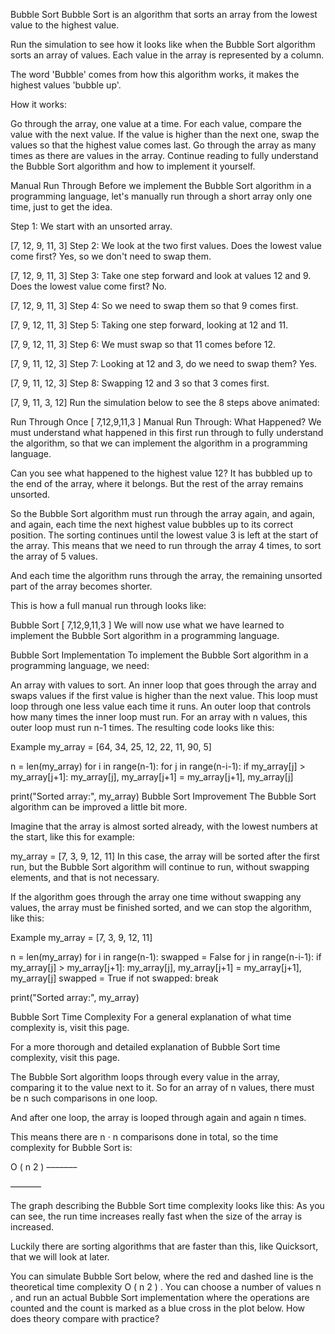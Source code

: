 Bubble Sort
Bubble Sort is an algorithm that sorts an array from the lowest value to the highest value.


Run the simulation to see how it looks like when the Bubble Sort algorithm sorts an array of values. Each value in the array is represented by a column.

The word 'Bubble' comes from how this algorithm works, it makes the highest values 'bubble up'.

How it works:

Go through the array, one value at a time.
For each value, compare the value with the next value.
If the value is higher than the next one, swap the values so that the highest value comes last.
Go through the array as many times as there are values in the array.
Continue reading to fully understand the Bubble Sort algorithm and how to implement it yourself.

Manual Run Through
Before we implement the Bubble Sort algorithm in a programming language, let's manually run through a short array only one time, just to get the idea.

Step 1: We start with an unsorted array.

[7, 12, 9, 11, 3]
Step 2: We look at the two first values. Does the lowest value come first? Yes, so we don't need to swap them.

[7, 12, 9, 11, 3]
Step 3: Take one step forward and look at values 12 and 9. Does the lowest value come first? No.

[7, 12, 9, 11, 3]
Step 4: So we need to swap them so that 9 comes first.

[7, 9, 12, 11, 3]
Step 5: Taking one step forward, looking at 12 and 11.

[7, 9, 12, 11, 3]
Step 6: We must swap so that 11 comes before 12.

[7, 9, 11, 12, 3]
Step 7: Looking at 12 and 3, do we need to swap them? Yes.

[7, 9, 11, 12, 3]
Step 8: Swapping 12 and 3 so that 3 comes first.

[7, 9, 11, 3, 12]
Run the simulation below to see the 8 steps above animated:

Run Through Once
[ 7,12,9,11,3 ]
Manual Run Through: What Happened?
We must understand what happened in this first run through to fully understand the algorithm, so that we can implement the algorithm in a programming language.

Can you see what happened to the highest value 12? It has bubbled up to the end of the array, where it belongs. But the rest of the array remains unsorted.

So the Bubble Sort algorithm must run through the array again, and again, and again, each time the next highest value bubbles up to its correct position. The sorting continues until the lowest value 3 is left at the start of the array. This means that we need to run through the array 4 times, to sort the array of 5 values.

And each time the algorithm runs through the array, the remaining unsorted part of the array becomes shorter.

This is how a full manual run through looks like:

Bubble Sort
[ 7,12,9,11,3 ]
We will now use what we have learned to implement the Bubble Sort algorithm in a programming language.

Bubble Sort Implementation
To implement the Bubble Sort algorithm in a programming language, we need:

An array with values to sort.
An inner loop that goes through the array and swaps values if the first value is higher than the next value. This loop must loop through one less value each time it runs.
An outer loop that controls how many times the inner loop must run. For an array with n values, this outer loop must run n-1 times.
The resulting code looks like this:

Example
my_array = [64, 34, 25, 12, 22, 11, 90, 5]

n = len(my_array)
for i in range(n-1):
    for j in range(n-i-1):
        if my_array[j] > my_array[j+1]:
            my_array[j], my_array[j+1] = my_array[j+1], my_array[j]

print("Sorted array:", my_array)
Bubble Sort Improvement
The Bubble Sort algorithm can be improved a little bit more.

Imagine that the array is almost sorted already, with the lowest numbers at the start, like this for example:

my_array = [7, 3, 9, 12, 11]
In this case, the array will be sorted after the first run, but the Bubble Sort algorithm will continue to run, without swapping elements, and that is not necessary.

If the algorithm goes through the array one time without swapping any values, the array must be finished sorted, and we can stop the algorithm, like this:

Example
my_array = [7, 3, 9, 12, 11]

n = len(my_array)
for i in range(n-1):
    swapped = False
    for j in range(n-i-1):
        if my_array[j] > my_array[j+1]:
            my_array[j], my_array[j+1] = my_array[j+1], my_array[j]
            swapped = True
    if not swapped:
        break

print("Sorted array:", my_array) 
 
 
 
Bubble Sort Time Complexity
For a general explanation of what time complexity is, visit this page.

For a more thorough and detailed explanation of Bubble Sort time complexity, visit this page.

The Bubble Sort algorithm loops through every value in the array, comparing it to the value next to it. So for an array of 
n
 values, there must be 
n
 such comparisons in one loop.

And after one loop, the array is looped through again and again 
n
 times.

This means there are 
n
⋅
n
 comparisons done in total, so the time complexity for Bubble Sort is:

O
(
n
2
)
–––––––
 
–––––––
 

The graph describing the Bubble Sort time complexity looks like this:
As you can see, the run time increases really fast when the size of the array is increased.

Luckily there are sorting algorithms that are faster than this, like Quicksort, that we will look at later.

You can simulate Bubble Sort below, where the red and dashed line is the theoretical time complexity 
O
(
n
2
)
. You can choose a number of values 
n
, and run an actual Bubble Sort implementation where the operations are counted and the count is marked as a blue cross in the plot below. How does theory compare with practice?
